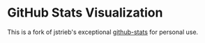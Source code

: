# GitHub Stats Visualization

This is a fork of jstrieb's exceptional [github-stats](https://github.com/jstrieb/github-stats) for personal use.
